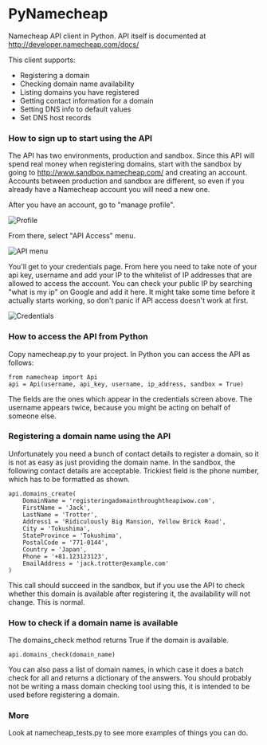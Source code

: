 PyNamecheap
===========

Namecheap API client in Python.
API itself is documented at http://developer.namecheap.com/docs/

This client supports:
 - Registering a domain
 - Checking domain name availability
 - Listing domains you have registered
 - Getting contact information for a domain
 - Setting DNS info to default values
 - Set DNS host records

### How to sign up to start using the API

The API has two environments, production and sandbox. Since this API will spend real money when registering domains, start with the sandbox by going to http://www.sandbox.namecheap.com/ and creating an account. Accounts between production and sandbox are different, so even if you already have a Namecheap account you will need a new one.

After you have an account, go to "manage profile".

![Profile](https://raw.github.com/Bemmu/PyNamecheap/master/img/profile.png "Profile")

From there, select "API Access" menu.

![API menu](https://raw.github.com/Bemmu/PyNamecheap/master/img/apimenu.png "API menu")

You'll get to your credentials page. From here you need to take note of your api key, username and add your IP to the whitelist of IP addresses that are allowed to access the account. You can check your public IP by searching "what is my ip" on Google and add it here. It might take some time before it actually starts working, so don't panic if API access doesn't work at first.

![Credentials](https://raw.github.com/Bemmu/PyNamecheap/master/img/credentials.png "Credentials")

### How to access the API from Python

Copy namecheap.py to your project. In Python you can access the API as follows:

	from namecheap import Api
    api = Api(username, api_key, username, ip_address, sandbox = True)

The fields are the ones which appear in the credentials screen above. The username appears twice, because you might be acting on behalf of someone else.

### Registering a domain name using the API

Unfortunately you need a bunch of contact details to register a domain, so it is not as easy as just providing the domain name. In the sandbox, the following contact details are acceptable. Trickiest field is the phone number, which has to be formatted as shown.

	api.domains_create(
		DomainName = 'registeringadomainthroughtheapiwow.com',
		FirstName = 'Jack',
		LastName = 'Trotter',
		Address1 = 'Ridiculously Big Mansion, Yellow Brick Road',
		City = 'Tokushima',
		StateProvince = 'Tokushima',
		PostalCode = '771-0144',
		Country = 'Japan',
		Phone = '+81.123123123',
		EmailAddress = 'jack.trotter@example.com'
	)

This call should succeed in the sandbox, but if you use the API to check whether this domain is available after registering it, the availability will not change. This is normal.

### How to check if a domain name is available

The domains_check method returns True if the domain is available.

    api.domains_check(domain_name)

You can also pass a list of domain names, in which case it does a batch check for all and returns a dictionary of the answers.
You should probably not be writing a mass domain checking tool using this, it is intended to be used before registering a domain.

### More

Look at namecheap_tests.py to see more examples of things you can do.
